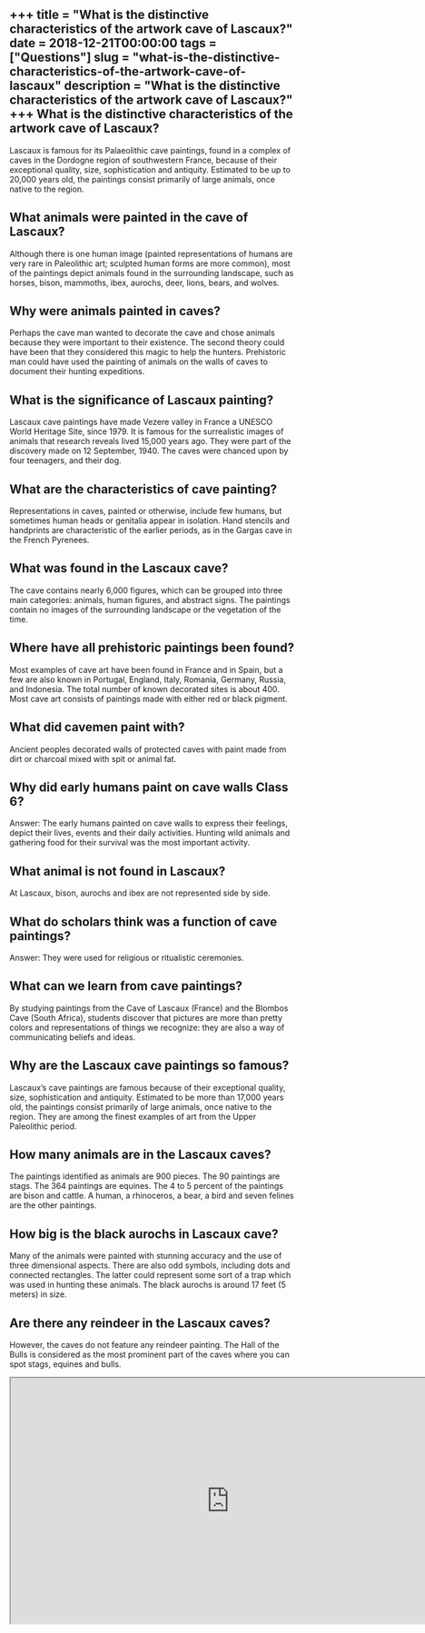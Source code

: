 +++
title = "What is the distinctive characteristics of the artwork cave of Lascaux?"
date = 2018-12-21T00:00:00
tags = ["Questions"]
slug = "what-is-the-distinctive-characteristics-of-the-artwork-cave-of-lascaux"
description = "What is the distinctive characteristics of the artwork cave of Lascaux?"
+++
What is the distinctive characteristics of the artwork cave of Lascaux?
-----------------------------------------------------------------------

Lascaux is famous for its Palaeolithic cave paintings, found in a complex of caves in the Dordogne region of southwestern France, because of their exceptional quality, size, sophistication and antiquity. Estimated to be up to 20,000 years old, the paintings consist primarily of large animals, once native to the region.

What animals were painted in the cave of Lascaux?
-------------------------------------------------

Although there is one human image (painted representations of humans are very rare in Paleolithic art; sculpted human forms are more common), most of the paintings depict animals found in the surrounding landscape, such as horses, bison, mammoths, ibex, aurochs, deer, lions, bears, and wolves.

Why were animals painted in caves?
----------------------------------

Perhaps the cave man wanted to decorate the cave and chose animals because they were important to their existence. The second theory could have been that they considered this magic to help the hunters. Prehistoric man could have used the painting of animals on the walls of caves to document their hunting expeditions.

What is the significance of Lascaux painting?
---------------------------------------------

Lascaux cave paintings have made Vezere valley in France a UNESCO World Heritage Site, since 1979. It is famous for the surrealistic images of animals that research reveals lived 15,000 years ago. They were part of the discovery made on 12 September, 1940. The caves were chanced upon by four teenagers, and their dog.

What are the characteristics of cave painting?
----------------------------------------------

Representations in caves, painted or otherwise, include few humans, but sometimes human heads or genitalia appear in isolation. Hand stencils and handprints are characteristic of the earlier periods, as in the Gargas cave in the French Pyrenees.

What was found in the Lascaux cave?
-----------------------------------

The cave contains nearly 6,000 figures, which can be grouped into three main categories: animals, human figures, and abstract signs. The paintings contain no images of the surrounding landscape or the vegetation of the time.

Where have all prehistoric paintings been found?
------------------------------------------------

Most examples of cave art have been found in France and in Spain, but a few are also known in Portugal, England, Italy, Romania, Germany, Russia, and Indonesia. The total number of known decorated sites is about 400. Most cave art consists of paintings made with either red or black pigment.

What did cavemen paint with?
----------------------------

Ancient peoples decorated walls of protected caves with paint made from dirt or charcoal mixed with spit or animal fat.

Why did early humans paint on cave walls Class 6?
-------------------------------------------------

Answer: The early humans painted on cave walls to express their feelings, depict their lives, events and their daily activities. Hunting wild animals and gathering food for their survival was the most important activity.

What animal is not found in Lascaux?
------------------------------------

At Lascaux, bison, aurochs and ibex are not represented side by side.

What do scholars think was a function of cave paintings?
--------------------------------------------------------

Answer: They were used for religious or ritualistic ceremonies.

What can we learn from cave paintings?
--------------------------------------

By studying paintings from the Cave of Lascaux (France) and the Blombos Cave (South Africa), students discover that pictures are more than pretty colors and representations of things we recognize: they are also a way of communicating beliefs and ideas.

Why are the Lascaux cave paintings so famous?
---------------------------------------------

Lascaux’s cave paintings are famous because of their exceptional quality, size, sophistication and antiquity. Estimated to be more than 17,000 years old, the paintings consist primarily of large animals, once native to the region. They are among the finest examples of art from the Upper Paleolithic period.

How many animals are in the Lascaux caves?
------------------------------------------

The paintings identified as animals are 900 pieces. The 90 paintings are stags. The 364 paintings are equines. The 4 to 5 percent of the paintings are bison and cattle. A human, a rhinoceros, a bear, a bird and seven felines are the other paintings.

How big is the black aurochs in Lascaux cave?
---------------------------------------------

Many of the animals were painted with stunning accuracy and the use of three dimensional aspects. There are also odd symbols, including dots and connected rectangles. The latter could represent some sort of a trap which was used in hunting these animals. The black aurochs is around 17 feet (5 meters) in size.

Are there any reindeer in the Lascaux caves?
--------------------------------------------

However, the caves do not feature any reindeer painting. The Hall of the Bulls is considered as the most prominent part of the caves where you can spot stags, equines and bulls.

<iframe allow="accelerometer; autoplay; clipboard-write; encrypted-media; gyroscope; picture-in-picture" allowfullscreen="" class="__youtube_prefs__  epyt-is-override  no-lazyload" data-no-lazy="1" data-origheight="433" data-origwidth="770" data-skipgform_ajax_framebjll="" height="433" id="_ytid_82829" loading="lazy" src="https://www.youtube.com/embed/UnSq0c7jM-A?enablejsapi=1&autoplay=0&cc_load_policy=0&cc_lang_pref=&iv_load_policy=1&loop=0&modestbranding=0&rel=1&fs=1&playsinline=0&autohide=2&theme=dark&color=red&controls=1&" title="YouTube player" width="770"></iframe>